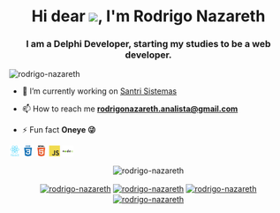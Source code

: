 <h1 align="center">Hi dear <img src="https://raw.githubusercontent.com/kaueMarques/kaueMarques/master/hi.gif" width="30px">, I'm Rodrigo Nazareth</h1>
<h3 align="center">I am a Delphi Developer, starting my studies to be a web developer.</h3>
<p align="left"> <img src="https://komarev.com/ghpvc/?username=rodrigo-nazareth" alt="rodrigo-nazareth" /> </p>

- 🔭 I’m currently working on [Santri Sistemas](https://santri.com.br/)

<!--- 👨‍💻 All of my projects are available at [meuportfolio.com.br](https://meuportfolio.com.br)

- ▶️ I regulary post videos on [youtube.com/rodrigo-nazareth](https://youtube.com/rodrigo-nazareth)

- 💬 Ask me about **JavaScript, HTML, CSS, SQL**-->

- 📫 How to reach me **rodrigonazareth.analista@gmail.com**

- ⚡ Fun fact **Oneye 😜**

<p align="left">
<img src="https://raw.githubusercontent.com/devicons/devicon/master/icons/react/react-original-wordmark.svg" alt="react" width="20" height="20"/>
<img src="https://raw.githubusercontent.com/devicons/devicon/master/icons/css3/css3-plain-wordmark.svg" alt="css3"  width="20" height="20"/>
<img src="https://raw.githubusercontent.com/devicons/devicon/master/icons/html5/html5-original-wordmark.svg" alt="html5"  width="20" height="20"/>
<img src="https://raw.githubusercontent.com/devicons/devicon/master/icons/javascript/javascript-original.svg" alt="javascript" width="20" height="20"/>
<!--<img src="https://raw.githubusercontent.com/devicons/devicon/master/icons/postgresql/postgresql-original-wordmark.svg" alt="postgresql" width="20" height="20"/>-->
<img src="https://raw.githubusercontent.com/devicons/devicon/master/icons/nodejs/nodejs-original-wordmark.svg" alt="nodejs" width="20" height="20"/></p><p align="center">
<img src="https://github-readme-stats.vercel.app/api?username=rodrigo-nazareth&show_icons=true" alt="rodrigo-nazareth"/> 
</p>

<p align="center">
<a href="https://www.linkedin.com/in/rodrigo-nazareth-626995a3/" target="blank"><img align="center" src="https://cdn.jsdelivr.net/npm/simple-icons@3.0.1/icons/linkedin.svg" alt="rodrigo-nazareth" height="20" width="20" /></a>
<a href="https://codepen.io/rodrigo-nazareth" target="blank"><img align="center" src="https://cdn.jsdelivr.net/npm/simple-icons@3.0.1/icons/codepen.svg" alt="rodrigo-nazareth" height="20" width="20" /></a>
<a href="https://stackoverflow.com/users/15861416/rodrigo-nazareth" target="blank"><img align="center" src="https://cdn.jsdelivr.net/npm/simple-icons@3.0.1/icons/stackoverflow.svg" alt="rodrigo-nazareth" height="20" width="20" /></a>
<a href="https://www.instagram.com/drigo_naz" target="blank"><img align="center" src="https://cdn.jsdelivr.net/npm/simple-icons@3.0.1/icons/instagram.svg" alt="rodrigo-nazareth" height="20" width="20" /></a>
</p>
<!--<a href="https://codesandbox.com/rodrigo-nazareth" target="blank"><img align="center" src="https://cdn.jsdelivr.net/npm/simple-icons@3.0.1/icons/codesandbox.svg" alt="rodrigo-nazareth" height="20" width="20" /></a>
<a href="https://fb.com/rodrigo-nazareth" target="blank"><img align="center" src="https://cdn.jsdelivr.net/npm/simple-icons@3.0.1/icons/facebook.svg" alt="rodrigo-nazareth" height="20" width="20" /></a>-->

<!--
**rodrigo-nazareth/rodrigo-nazareth** is a ✨ _special_ ✨ repository because its `README.md` (this file) appears on your GitHub profile.

Here are some ideas to get you started:

- 🔭 I’m currently working on ...
- 🌱 I’m currently learning ...
- 👯 I’m looking to collaborate on ...
- 🤔 I’m looking for help with ...
- 💬 Ask me about ...
- 📫 How to reach me: ...
- 😄 Pronouns: ...
- ⚡ Fun fact: ...
-->
